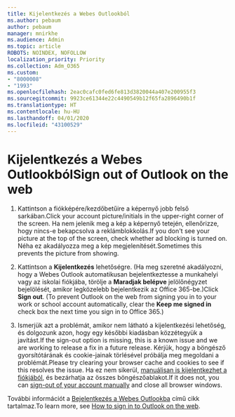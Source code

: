 ```yaml
---
title: Kijelentkezés a Webes Outlookból
ms.author: pebaum
author: pebaum
manager: mnirkhe
ms.audience: Admin
ms.topic: article
ROBOTS: NOINDEX, NOFOLLOW
localization_priority: Priority
ms.collection: Adm_O365
ms.custom:
- "8000008"
- "1993"
ms.openlocfilehash: 2eac0cafc0fed6fe813d3820044a407e200955f3
ms.sourcegitcommit: 9923ce61344e22c4490549b12f65fa2896490b1f
ms.translationtype: HT
ms.contentlocale: hu-HU
ms.lasthandoff: 04/01/2020
ms.locfileid: "43100529"
---
```

# <a name="sign-out-of-outlook-on-the-web"></a><span data-ttu-id="38659-102">Kijelentkezés a Webes Outlookból</span><span class="sxs-lookup"><span data-stu-id="38659-102">Sign out of Outlook on the web</span></span>

1. <span data-ttu-id="38659-103">Kattintson a fiókképére/kezdőbetűire a képernyő jobb felső sarkában.</span><span class="sxs-lookup"><span data-stu-id="38659-103">Click your account picture/initials in the upper-right corner of the screen.</span></span> <span data-ttu-id="38659-104">Ha nem jelenik meg a kép a képernyő tetején, ellenőrizze, hogy nincs-e bekapcsolva a reklámblokkolás.</span><span class="sxs-lookup"><span data-stu-id="38659-104">If you don't see your picture at the top of the screen, check whether ad blocking is turned on.</span></span> <span data-ttu-id="38659-105">Néha ez akadályozza meg a kép megjelenítését.</span><span class="sxs-lookup"><span data-stu-id="38659-105">Sometimes this prevents the picture from showing.</span></span>

2. <span data-ttu-id="38659-106">Kattintson a **Kijelentkezés** lehetőségre. (Ha meg szeretné akadályozni, hogy a Webes Outlook automatikusan bejelentkeztesse a munkahelyi vagy az iskolai fiókjába, törölje a **Maradjak belépve** jelölőnégyzet bejelölését, amikor legközelebb bejelentkezik az Office 365-be.)</span><span class="sxs-lookup"><span data-stu-id="38659-106">Click **Sign out**. (To prevent Outlook on the web from signing you in to your work or school account automatically, clear the **Keep me signed in** check box the next time you sign in to Office 365.)</span></span>

3. <span data-ttu-id="38659-107">Ismerjük azt a problémát, amikor nem látható a kijelentkezési lehetőség, és dolgozunk azon, hogy egy későbbi kiadásban közzétegyük a javítást.</span><span class="sxs-lookup"><span data-stu-id="38659-107">If the sign-out option is missing, this is a known issue and we are working to release a fix in a future release.</span></span>  <span data-ttu-id="38659-108">Kérjük, hogy a böngésző gyorsítótárának és cookie-jainak törlésével próbálja meg megoldani a problémát.</span><span class="sxs-lookup"><span data-stu-id="38659-108">Please try clearing your browser cache and cookies to see if this resolves the issue.</span></span>  <span data-ttu-id="38659-109">Ha ez nem sikerül, [manuálisan is kijelentkezhet a fiókjából](https://login.live.com/logout.srf), és bezárhatja az összes böngészőablakot.</span><span class="sxs-lookup"><span data-stu-id="38659-109">If it does not, you can [sign-out of your account manually](https://login.live.com/logout.srf) and close all browser windows.</span></span>

<span data-ttu-id="38659-110">További információt a [Bejelentkezés a Webes Outlookba](https://support.office.com/article/how-to-sign-in-to-outlook-on-the-web-763fab4d-0138-4814-b450-37fc286bcb79) című cikk tartalmaz.</span><span class="sxs-lookup"><span data-stu-id="38659-110">To learn more, see [How to sign in to Outlook on the web](https://support.office.com/article/how-to-sign-in-to-outlook-on-the-web-763fab4d-0138-4814-b450-37fc286bcb79).</span></span>
